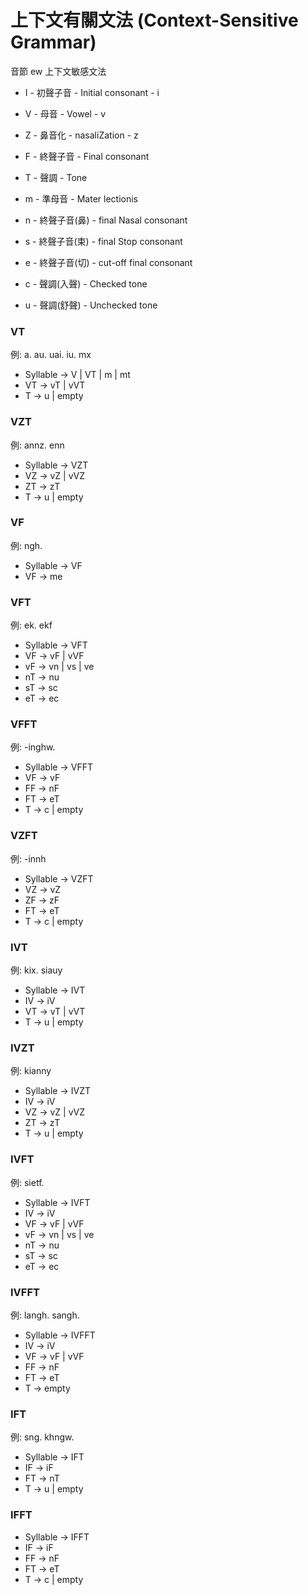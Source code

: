 # 上下文有關文法 (Context-Sensitive Grammar)

音節 ew 上下文敏感文法

* I - 初聲子音 - Initial consonant - i
* V - 母音 - Vowel - v
* Z - 鼻音化 - nasaliZation - z
* F - 終聲子音 - Final consonant
* T - 聲調 - Tone

* m - 準母音 - Mater lectionis
* n - 終聲子音(鼻) - final Nasal consonant
* s - 終聲子音(束) - final Stop consonant
* e - 終聲子音(切) - cut-off final consonant
* c - 聲調(入聲) - Checked tone
* u - 聲調(舒聲) - Unchecked tone

### VT

例: a. au. uai. iu. mx

- Syllable -> V | VT | m | mt
- VT -> vT | vVT
- T -> u | empty

### VZT

例: annz. enn

- Syllable -> VZT
- VZ -> vZ | vVZ
- ZT -> zT
- T -> u | empty

### VF

例: ngh.

- Syllable -> VF
- VF -> me

### VFT

例: ek. ekf

- Syllable -> VFT
- VF -> vF | vVF
- vF -> vn | vs | ve
- nT -> nu
- sT -> sc
- eT -> ec

### VFFT

例: -inghw.

- Syllable -> VFFT
- VF -> vF
- FF -> nF
- FT -> eT
- T -> c | empty

### VZFT

例: -innh

- Syllable -> VZFT
- VZ -> vZ
- ZF -> zF
- FT -> eT
- T -> c | empty

### IVT

例: kix. siauy

- Syllable -> IVT
- IV -> iV
- VT -> vT | vVT
- T -> u | empty

### IVZT

例: kianny

- Syllable -> IVZT
- IV -> iV
- VZ -> vZ | vVZ
- ZT -> zT
- T -> u | empty

### IVFT

例: sietf.

- Syllable -> IVFT
- IV -> iV
- VF -> vF | vVF
- vF -> vn | vs | ve
- nT -> nu
- sT -> sc
- eT -> ec

### IVFFT

例: langh. sangh.

- Syllable -> IVFFT
- IV -> iV
- VF -> vF | vVF
- FF -> nF
- FT -> eT
- T -> empty

### IFT

例: sng. khngw.

- Syllable -> IFT
- IF -> iF
- FT -> nT
- T -> u | empty

### IFFT

- Syllable -> IFFT
- IF -> iF
- FF -> nF
- FT -> eT
- T -> c | empty
